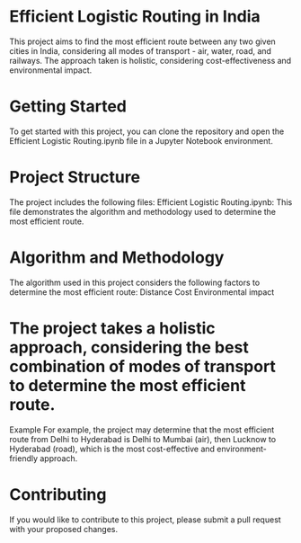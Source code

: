 # Efficient Logistic Routing in India
This project aims to find the most efficient route between any two given cities in India, considering all modes of transport - air, water, road, and railways. The approach taken is holistic, considering cost-effectiveness and environmental impact.

# Getting Started
To get started with this project, you can clone the repository and open the Efficient Logistic Routing.ipynb file in a Jupyter Notebook environment.

# Project Structure
The project includes the following files:
Efficient Logistic Routing.ipynb: This file demonstrates the algorithm and methodology used to determine the most efficient route.

# Algorithm and Methodology
The algorithm used in this project considers the following factors to determine the most efficient route:
Distance
Cost
Environmental impact

# The project takes a holistic approach, considering the best combination of modes of transport to determine the most efficient route.
Example
For example, the project may determine that the most efficient route from Delhi to Hyderabad is Delhi to Mumbai (air), then Lucknow to Hyderabad (road), which is the most cost-effective and environment-friendly approach.
# Contributing
If you would like to contribute to this project, please submit a pull request with your proposed changes.
